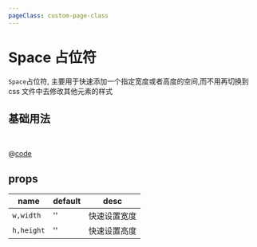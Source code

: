 ```yaml
---
pageClass: custom-page-class
---
```


# Space 占位符

`Space`占位符, 主要用于快速添加一个指定宽度或者高度的空间,而不用再切换到 css 文件中去修改其他元素的样式

## 基础用法

<br/>

<Space-Base/>

@[code](../comps/Space/Base.vue)

## props

| name        | default | desc         |
| ----------- | ------- | ------------ |
| `w,width`   | ''      | 快速设置宽度 |
| `h,height` | ''      | 快速设置高度 |
